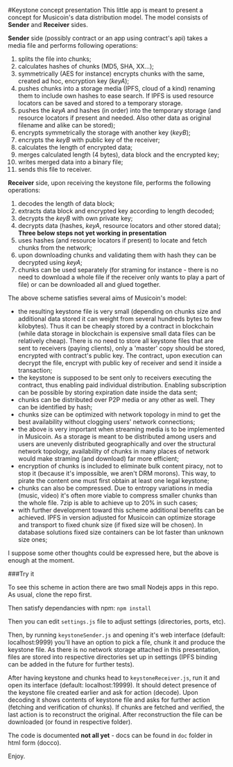 #Keystone concept presentation
This little app is meant to present a concept for Musicoin's data distribution model. The model consists of **Sender** and **Receiver** sides.

**Sender** side (possibly contract or an app using contract's api) takes a media file and performs following operations:
1. splits the file into chunks;
2. calculates hashes of chunks (MD5, SHA, XX...);
3. symmetrically (AES for instance) encrypts chunks with the same, created ad hoc, encryption key (*keyA*);
4. pushes chunks into a storage media (IPFS, cloud of a kind) renaming them to include own hashes to ease search. If IPFS is used resource locators can be saved and stored to a temporary storage.
5. pushes the *keyA* and hashes (in order) into the temporary storage (and resource locators if present and needed. Also other data as original filename and alike can be stored);
6. encrypts symmetrically the storage with another key (*keyB*);
7. encrypts the *keyB* with public key of the receiver;
8. calculates the length of encrypted data;
9. merges calculated length (4 bytes), data block and the encrypted key;
10. writes merged data into a binary file;
11. sends this file to receiver.

**Receiver** side, upon receiving the keystone file, performs the following operations:
1. decodes the length of data block;
2. extracts data block and encrypted key according to length decoded;
3. decrypts the *keyB* with own private key;
4. decrypts data (hashes, *keyA*, resource locators and other stored data);
**Three below steps not yet working in presentation**
5. uses hashes (and resource locators if present) to locate and fetch chunks from the network;
6. upon downloading chunks and validating them with hash they can be decrypted using *keyA*;
7. chunks can be used separately (for straming for instance - there is no need to download a whole file if the receiver only wants to play a part of file) or can be downloaded all and glued together.

The above scheme satisfies several aims of Musicoin's model:
- the resulting keystone file is very small (depending on chunks size and additional data stored it can weight from several hundreds bytes to few kilobytes). Thus it can be cheaply stored by a contract in blockchain (while data storage in blockchain is expensive small data files can be relatively cheap). There is no need to store all keystone files that are sent to receivers (paying clients), only a 'master' copy should be stored, encrypted with contract's public key. The contract, upon execution can decrypt the file, encrypt with public key of receiver and send it inside a transaction;
- the keystone is supposed to be sent only to receivers executing the contract, thus enabling paid individual distribution. Enabling subscription can be possible by storing expiration date inside the data sent;
- chunks can be distributed over P2P media or any other as well. They can be identified by hash;
- chunks size can be optimized with network topology in mind to get the best availability without clogging users' network connections;
- the above is very important when streaming media is to be implemented in Musicoin. As a storage is meant to be distributed among users and users are unevenly distributed geographically and over the structural network topology, availability of chunks in many places of network would make straming (and download) far more efficient;
- encryption of chunks is included to eliminate bulk content piracy, not to stop it (because it's impossible, we aren't DRM morons). This way, to pirate the content one must first obtain at least one legal keystone;
- chunks can also be compressed. Due to entropy variations in media (music, video) it's often more viable to compress smaller chunks than the whole file. 7zip is able to achieve up to 20% in  such cases;
- with further development toward this scheme additional benefits can be achieved. IPFS in version adjusted for Musicoin can optimize storage and transport to fixed chunk size (if fixed size will be chosen). In database solutions fixed size containers can be lot faster than unknown size ones;

I suppose some other thoughts could be expressed here, but the above is enough at the moment.

###Try it

To see this scheme in action there are two small Nodejs apps in this repo. As usual, clone the repo first.

Then satisfy dependancies with npm: `npm install`

Then you can edit `settings.js` file to adjust settings (directories, ports, etc).

Then, by running `keystoneSender.js` and opening it's web interface (default: localhost:9999) you'll have an option to pick a file, chunk it and produce the keystone file. As there is no network storage attached in this presentation, files are stored into respective directories set up in settings (IPFS binding can be added in the future for further tests).

After having keystone and chunks head to `keystoneReceiver.js`, run it and open its interface (default: localhost:19999). It should detect presence of the keystone file created earlier and ask for action (decode). Upon decoding it shows contents of keystone file and asks for further action (fetching and verification of chunks). If chunks are fetched and verified, the last action is to reconstruct the original. After reconstruction the file can be downloaded (or found in respective folder).

The code is documented **not all yet** - docs can be found in `doc` folder in html form (docco).

Enjoy.
